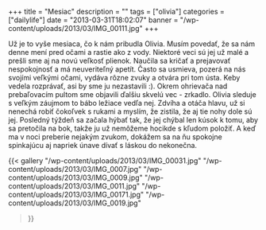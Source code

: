 +++
title = "Mesiac"
description = ""
tags = ["olivia"]
categories = ["dailylife"]
date = "2013-03-31T18:02:07"
banner = "/wp-content/uploads/2013/03/IMG_00111.jpg"
+++

Už je to vyše mesiaca, čo k nám pribudla Olivia. Musím povedať, že sa nám denne mení pred očami a rastie ako z vody. Niektoré veci sú jej už malé a
prešli sme aj na novú veľkosť plienok. Naučila sa kričať a prejavovať nespokojnosť a má
neuveriteľný apetít. Často sa usmieva, pozerá na nás svojími veľkými očami, vydáva rôzne zvuky a
otvára pri tom ústa. Keby vedela rozprávať, asi by sme ju nezastavili :). Okrem ohrievača nad
prebaľovacím pultom sme objavili ďalšiu skvelú vec - zrkadlo. Olivia sleduje s veľkým záujmom to
bábo ležiace vedľa nej. Zdvíha a otáča hlavu, už si nenechá robiť čokoľvek s rukami a myslím, že
zistila, že aj tie nohy dole sú jej. Posledný týždeň sa začala hýbať tak, že jej chýbal len kúsok k
tomu, aby sa pretočila na bok, takže ju už nemôžeme hocikde s kľudom položiť. A keď ma v noci
preberie nejakým zvukom, dokážem sa na ňu spokojne spinkajúcu aj napriek únave dívať s láskou do
nekonečna.

{{< gallery
    "/wp-content/uploads/2013/03/IMG_00031.jpg"
    "/wp-content/uploads/2013/03/IMG_0007.jpg"
    "/wp-content/uploads/2013/03/IMG_0009.jpg"
    "/wp-content/uploads/2013/03/IMG_0011.jpg"
    "/wp-content/uploads/2013/03/IMG_00171.jpg"
    "/wp-content/uploads/2013/03/IMG_0019.jpg"
>}}